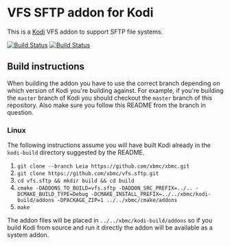 # VFS SFTP addon for Kodi

This is a [Kodi](http://kodi.tv) VFS addon to support SFTP file systems.

[![Build Status](https://travis-ci.org/xbmc/vfs.sftp.svg?branch=Leia)](https://travis-ci.org/xbmc/vfs.sftp/branches)
[![Build Status](https://dev.azure.com/teamkodi/binary-addons/_apis/build/status/xbmc.vfs.sftp?branchName=Leia)](https://dev.azure.com/teamkodi/binary-addons/_build/latest?definitionId=54&branchName=Leia)
<!--- [![Build Status](https://ci.appveyor.com/api/projects/status/github/xbmc/vfs.sftp?svg=true)](https://ci.appveyor.com/project/xbmc/vfs-sftp) -->

## Build instructions

When building the addon you have to use the correct branch depending on which version of Kodi you're building against. 
For example, if you're building the `master` branch of Kodi you should checkout the `master` branch of this repository. 
Also make sure you follow this README from the branch in question.

### Linux

The following instructions assume you will have built Kodi already in the `kodi-build` directory 
suggested by the README.

1. `git clone --branch Leia https://github.com/xbmc/xbmc.git`
2. `git clone https://github.com/xbmc/vfs.sftp.git`
3. `cd vfs.sftp && mkdir build && cd build`
4. `cmake -DADDONS_TO_BUILD=vfs.sftp -DADDON_SRC_PREFIX=../.. -DCMAKE_BUILD_TYPE=Debug -DCMAKE_INSTALL_PREFIX=../../xbmc/kodi-build/addons -DPACKAGE_ZIP=1 ../../xbmc/cmake/addons`
5. `make`

The addon files will be placed in `../../xbmc/kodi-build/addons` so if you build Kodi from source and run it directly 
the addon will be available as a system addon.
